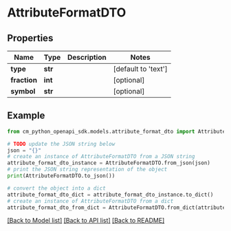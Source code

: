 # AttributeFormatDTO


## Properties

Name | Type | Description | Notes
------------ | ------------- | ------------- | -------------
**type** | **str** |  | [default to 'text']
**fraction** | **int** |  | [optional] 
**symbol** | **str** |  | [optional] 

## Example

```python
from cm_python_openapi_sdk.models.attribute_format_dto import AttributeFormatDTO

# TODO update the JSON string below
json = "{}"
# create an instance of AttributeFormatDTO from a JSON string
attribute_format_dto_instance = AttributeFormatDTO.from_json(json)
# print the JSON string representation of the object
print(AttributeFormatDTO.to_json())

# convert the object into a dict
attribute_format_dto_dict = attribute_format_dto_instance.to_dict()
# create an instance of AttributeFormatDTO from a dict
attribute_format_dto_from_dict = AttributeFormatDTO.from_dict(attribute_format_dto_dict)
```
[[Back to Model list]](../README.md#documentation-for-models) [[Back to API list]](../README.md#documentation-for-api-endpoints) [[Back to README]](../README.md)


